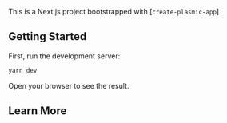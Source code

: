 This is a Next.js project bootstrapped with [`create-plasmic-app`]

## Getting Started

First, run the development server:

```bash
yarn dev
```

Open your browser to see the result.

## Learn More
